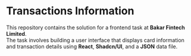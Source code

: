 # Transactions Information

This repository contains the solution for a frontend task at **Bakar Fintech Limited**.
<br>The task involves building a user interface that displays card information and transaction details using **React**, **Shadcn/UI**, and a **JSON** data file.
